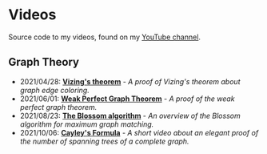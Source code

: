 # Videos
Source code to my videos, found on my [YouTube channel](https://www.youtube.com/channel/UC_IaBSHmisYbiYlv32EeNkQ).

## Graph Theory
- 2021/04/28: **[Vizing's theorem](https://www.youtube.com/watch?v=OZWZpQmGp0g)** - _A proof of Vizing's theorem about graph edge coloring._
- 2021/06/01: **[Weak Perfect Graph Theorem](https://www.youtube.com/watch?v=Koc63QhxPgk)** - _A proof of the weak perfect graph theorem._
- 2021/08/23: **[The Blossom algorithm](https://www.youtube.com/watch?v=3roPs1Bvg1Q)** - _An overview of the Blossom algorithm for maximum graph matching._
- 2021/10/06: **[Cayley's Formula](https://www.youtube.com/watch?v=g-QyzzPM4rU)** - _A short video about an elegant proof of the number of spanning trees of a complete graph._
